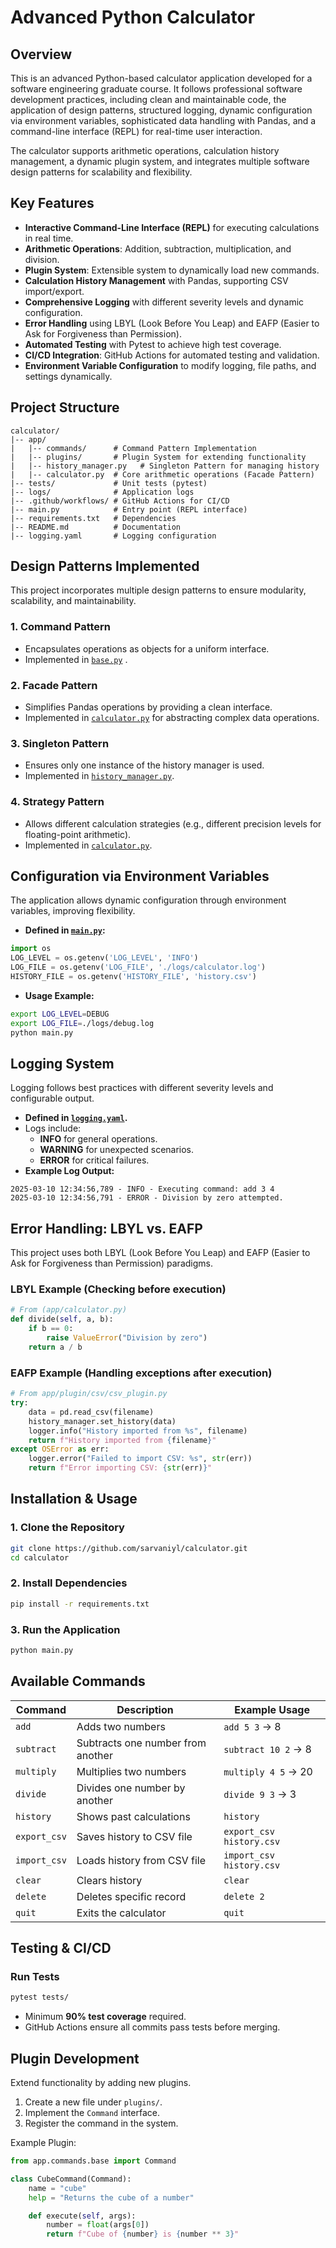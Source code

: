 # Advanced Python Calculator

## **Overview**
This is an advanced Python-based calculator application developed for a software engineering graduate course. It follows professional software development practices, including clean and maintainable code, the application of design patterns, structured logging, dynamic configuration via environment variables, sophisticated data handling with Pandas, and a command-line interface (REPL) for real-time user interaction.

The calculator supports arithmetic operations, calculation history management, a dynamic plugin system, and integrates multiple software design patterns for scalability and flexibility.

## **Key Features**
- **Interactive Command-Line Interface (REPL)** for executing calculations in real time.
- **Arithmetic Operations**: Addition, subtraction, multiplication, and division.
- **Plugin System**: Extensible system to dynamically load new commands.
- **Calculation History Management** with Pandas, supporting CSV import/export.
- **Comprehensive Logging** with different severity levels and dynamic configuration.
- **Error Handling** using LBYL (Look Before You Leap) and EAFP (Easier to Ask for Forgiveness than Permission).
- **Automated Testing** with Pytest to achieve high test coverage.
- **CI/CD Integration**: GitHub Actions for automated testing and validation.
- **Environment Variable Configuration** to modify logging, file paths, and settings dynamically.

## **Project Structure**
```
calculator/
|-- app/
|   |-- commands/      # Command Pattern Implementation
|   |-- plugins/       # Plugin System for extending functionality
|   |-- history_manager.py   # Singleton Pattern for managing history
|   |-- calculator.py  # Core arithmetic operations (Facade Pattern)
|-- tests/             # Unit tests (pytest)
|-- logs/              # Application logs
|-- .github/workflows/ # GitHub Actions for CI/CD
|-- main.py            # Entry point (REPL interface)
|-- requirements.txt   # Dependencies
|-- README.md          # Documentation
|-- logging.yaml       # Logging configuration
```

## **Design Patterns Implemented**
This project incorporates multiple design patterns to ensure modularity, scalability, and maintainability.

### **1. Command Pattern**
- Encapsulates operations as objects for a uniform interface.
- Implemented in [`base.py`](app/commands/base.py) .

### **2. Facade Pattern**
- Simplifies Pandas operations by providing a clean interface.
- Implemented in [`calculator.py`](app/calculator.py) for abstracting complex data operations.

### **3. Singleton Pattern**
- Ensures only one instance of the history manager is used.
- Implemented in [`history_manager.py`](app/history_manager.py).

### **4. Strategy Pattern**
- Allows different calculation strategies (e.g., different precision levels for floating-point arithmetic).
- Implemented in [`calculator.py`](app/calculator.py).

## **Configuration via Environment Variables**
The application allows dynamic configuration through environment variables, improving flexibility.

- **Defined in [`main.py`](main.py):**
```python
import os
LOG_LEVEL = os.getenv('LOG_LEVEL', 'INFO')
LOG_FILE = os.getenv('LOG_FILE', './logs/calculator.log')
HISTORY_FILE = os.getenv('HISTORY_FILE', 'history.csv')
```
- **Usage Example:**
```bash
export LOG_LEVEL=DEBUG
export LOG_FILE=./logs/debug.log
python main.py
```

## **Logging System**
Logging follows best practices with different severity levels and configurable output.

- **Defined in [`logging.yaml`](logging.yaml).**
- Logs include:
  - **INFO** for general operations.
  - **WARNING** for unexpected scenarios.
  - **ERROR** for critical failures.
- **Example Log Output:**
```
2025-03-10 12:34:56,789 - INFO - Executing command: add 3 4
2025-03-10 12:34:56,791 - ERROR - Division by zero attempted.
```

## **Error Handling: LBYL vs. EAFP**
This project uses both LBYL (Look Before You Leap) and EAFP (Easier to Ask for Forgiveness than Permission) paradigms.

### **LBYL Example (Checking before execution)**
```python
# From (app/calculator.py)
def divide(self, a, b):
    if b == 0:
        raise ValueError("Division by zero")
    return a / b
```
### **EAFP Example (Handling exceptions after execution)**
```python
# From app/plugin/csv/csv_plugin.py
try:
    data = pd.read_csv(filename)
    history_manager.set_history(data)
    logger.info("History imported from %s", filename)
    return f"History imported from {filename}"
except OSError as err:
    logger.error("Failed to import CSV: %s", str(err))
    return f"Error importing CSV: {str(err)}"
```

## **Installation & Usage**
### **1. Clone the Repository**
```bash
git clone https://github.com/sarvaniyl/calculator.git
cd calculator
```
### **2. Install Dependencies**
```bash
pip install -r requirements.txt
```
### **3. Run the Application**
```bash
python main.py
```

## **Available Commands**
| Command      | Description                         | Example Usage         |
|-------------|------------------------------------|----------------------|
| `add`       | Adds two numbers                  | `add 5 3` → 8       |
| `subtract`  | Subtracts one number from another | `subtract 10 2` → 8 |
| `multiply`  | Multiplies two numbers            | `multiply 4 5` → 20 |
| `divide`    | Divides one number by another     | `divide 9 3` → 3    |
| `history`   | Shows past calculations          | `history`          |
| `export_csv`| Saves history to CSV file        | `export_csv history.csv` |
| `import_csv`| Loads history from CSV file      | `import_csv history.csv` |
| `clear`     | Clears history                   | `clear`            |
| `delete`    | Deletes specific record          | `delete 2`         |
| `quit`      | Exits the calculator             | `quit`             |

## **Testing & CI/CD**
### **Run Tests**
```bash
pytest tests/
```
- Minimum **90% test coverage** required.
- GitHub Actions ensure all commits pass tests before merging.

## **Plugin Development**
Extend functionality by adding new plugins.
1. Create a new file under `plugins/`.
2. Implement the `Command` interface.
3. Register the command in the system.

Example Plugin:
```python
from app.commands.base import Command

class CubeCommand(Command):
    name = "cube"
    help = "Returns the cube of a number"

    def execute(self, args):
        number = float(args[0])
        return f"Cube of {number} is {number ** 3}"
```



